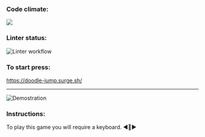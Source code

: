 ### Code climate:
<a href="https://codeclimate.com/github/iFoxtrot33/Doodle-Jump/maintainability"><img src="https://api.codeclimate.com/v1/badges/0fd123a8c70a5afa8744/maintainability" /></a>

### Linter status:
![Linter workflow](https://github.com/iFoxtrot33/Doodle-Jump/actions/workflows/lint.yml/badge.svg)

### To start press:
https://doodle-jump.surge.sh/
____________________________________________
![Demostration](https://user-images.githubusercontent.com/102408798/205708608-b14e2c4e-8f5d-4fd0-9217-0110ca25e94a.png)

### Instructions: 
To play this game you will require a keyboard. ◀️🔼▶️

